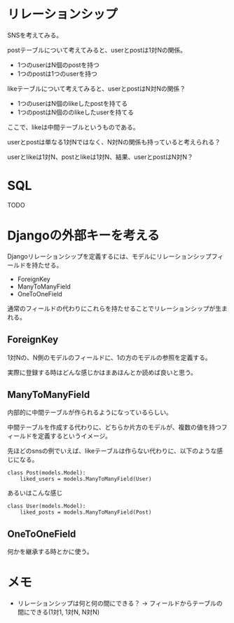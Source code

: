 
# リレーションシップ

SNSを考えてみる。

postテーブルについて考えてみると、userとpostは1対Nの関係。
 - 1つのuserはN個のpostを持つ
 - 1つのpostは1つのuserを持つ

likeテーブルについて考えてみると、userとpostはN対Nの関係？
 - 1つのuserはN個のlikeしたpostを持てる
 - 1つのpostはN個ののlikeしたuserを持てる

ここで、likeは中間テーブルというものである。

userとpostは単なる1対Nではなく、N対Nの関係も持っていると考えられる？

userとlikeは1対N、postとlikeは1対N、結果、userとpostはN対N？

# SQL

TODO

# Djangoの外部キーを考える

Djangoリレーションシップを定義するには、モデルにリレーションシップフィールドを持たせる。

 - ForeignKey
 - ManyToManyField
 - OneToOneField

通常のフィールドの代わりにこれらを持たせることでリレーションシップが生まれる。

## ForeignKey

1対Nの、N側のモデルのフィールドに、1の方のモデルの参照を定義する。

実際に登録する時はどんな感じかはまあほんとか読めば良いと思う。

## ManyToManyField

内部的に中間テーブルが作られるようになっているらしい。

中間テーブルを作成する代わりに、どちらか片方のモデルが、複数の値を持つフィールドを定義するというイメージ。

先ほどのsnsの例でいえば、likeテーブルは作らない代わりに、以下のような感じになる。

```
class Post(models.Model):
    liked_users = models.ManyToManyField(User)
```

あるいはこんな感じ

```
class User(models.Model):
    liked_posts = models.ManyToManyField(Post)
```

## OneToOneField

何かを継承する時とかに使う。

# メモ

 - リレーションシップは何と何の間にできる？
 -> フィールドからテーブルの間にできる(1対1, 1対N, N対N)
